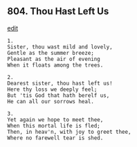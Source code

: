 
## 804.  Thou Hast Left Us
[edit](https://docs.google.com/document/d/1wNMsubj7tGw5%2DhBG3yNuou9J7i14niCL/edit?mode=html)



    1.
    Sister, thou wast mild and lovely,
    Gentle as the summer breeze;
    Pleasant as the air of evening
    When it floats among the trees.

    2.
    Dearest sister, thou hast left us!
    Here thy loss we deeply feel;
    But 'tis God that hath berelf us,
    He can all our sorrows heal.

    3.
    Yet again we hope to meet thee,
    When this mortal life is fled;
    Then, in heav'n, with joy to greet thee,
    Where no farewell tear is shed.
